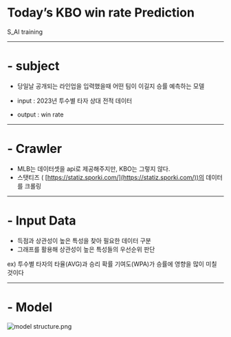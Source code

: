 # Today’s KBO win rate Prediction

S_AI training

---

# **-  subject**

- 당일날 공개되는 라인업을 입력했을때 어떤 팀이 이길지 승률 예측하는 모델

- input : 2023년 투수별 타자 상대 전적 데이터
- output : win rate

---

# -  Crawler

- MLB는 데이터셋을 api로 제공해주지만, KBO는 그렇지 않다.
- 스탯티즈 ( [https://statiz.sporki.com/](https://statiz.sporki.com/))의 데이터를 크롤링

---

# - Input Data

- 득점과 상관성이 높은 특성을 찾아 필요한 데이터 구분
- 그래프를 활용해 상관성이 높은 특성들의 우선순위 판단

ex) 투수별 타자의 타율(AVG)과 승리 확률 기여도(WPA)가 승률에 영향을 많이 미칠 것이다

---

# - Model

![model structure.png](Today%E2%80%99s%20KBO%20win%20rate%20Prediction%20036244eb85b34ff78205ac297aa0e806/model_structure.png)